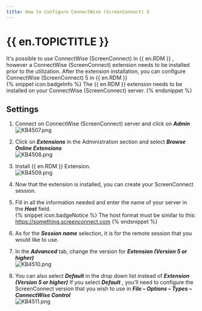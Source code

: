 ```yaml
---
title: How to Configure ConnectWise (ScreenConnect) 5
---
```

# {{ en.TOPICTITLE }}
It&apos;s possible to use ConnectWise (ScreenConnect) in {{ en.RDM }} , however a ConnectWise (ScreenConnect) extension needs to be installed prior to the utilization. After the extension installation, you can configure ConnectWise (ScreenConnect) 5 in {{ en.RDM }}  
{% snippet icon.badgeInfo %}
The {{ en.RDM }} extension needs to be installed on your ConnectWise (ScreenConnect) server.
{% endsnippet %}  

## Settings
1. Connect on ConnectWise (ScreenConnect) server and click on ***Admin***  
![KB4507.png](/img/en/kb/KB4507.png)
1. Click on ***Extensions*** in the Administration section and select ***Browse Online Extensions***  
![KB4508.png](/img/en/kb/KB4508.png)
1. Install {{ en.RDM }} Extension.  
![KB4509.png](/img/en/kb/KB4509.png)
1. Now that the extension is installed, you can create your ScreenConnect session.
1. Fill in all the information needed and enter the name of your server in the ***Host*** field.  
{% snippet icon.badgeNotice %}
The host format must be similar to this: https://something.screenconnect.com
{% endsnippet %}  

6. As for the ***Session name*** selection, it is for the remote session that you would like to use.
1. In the ***Advanced*** tab, change the version for ***Extension (Version 5 or higher)***  
![KB4510.png](/img/en/kb/KB4510.png)
1. You can also select ***Default*** in the drop down list instead of ***Extension (Version 5 or higher)*** If you select ***Default*** , you&apos;ll need to configure the ScreenConnect version that you wish to use in ***File – Options – Types – ConnectWise Control***  
![KB4511.png](/img/en/kb/KB4511.png)

